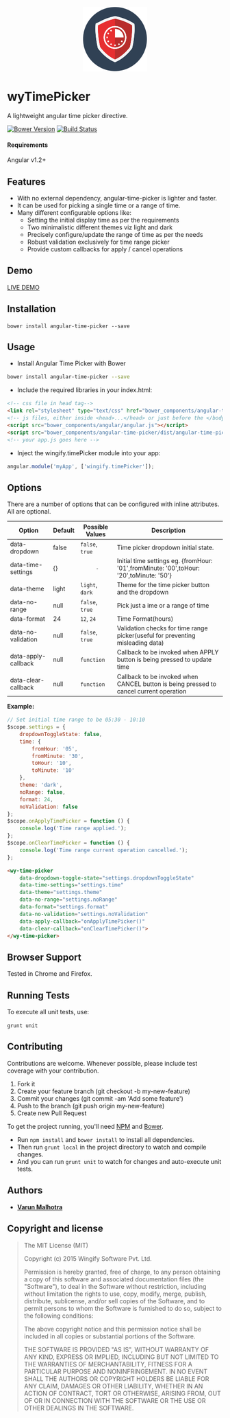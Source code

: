 <p align="center">
  <img src="images/time-picker.png" alt="Time Picker" width="150" height="150"/>
</p>

# wyTimePicker

A lightweight angular time picker directive.


[![Bower Version](http://img.shields.io/bower/v/angular-time-picker.svg?style=flat)](https://github.com/wingify/angular-time-picker/releases) [![Build Status](http://img.shields.io/travis/wingify/angular-time-picker/master.svg?style=flat)](http://travis-ci.org/wingify/angular-time-picker)
#### Requirements

Angular v1.2+

## Features

* With no external dependency, angular-time-picker is lighter and faster.
* It can be used for picking a single time or a range of time.
* Many different configurable options like:
	* Setting the initial display time as per the requirements
	* Two minimalistic different themes viz light and dark
	* Precisely configure/update the range of time as per the needs
	* Robust validation exclusively for time range picker
	* Provide custom callbacks for apply / cancel operations

## Demo

[LIVE DEMO](https://wingify.github.io/angular-time-picker)

## Installation

`bower install angular-time-picker --save`

## Usage

* Install Angular Time Picker with Bower

>
```bash
bower install angular-time-picker --save
```

* Include the required libraries in your index.html:

>
```html
<!-- css file in head tag-->
<link rel="stylesheet" type="text/css" href="bower_components/angular-time-picker/dist/angular-time-picker.min.css">
<!-- js files, either inside <head>...</head> or just before the </body> -->
<script src="bower_components/angular/angular.js"></script>
<script src="bower_components/angular-time-picker/dist/angular-time-picker.min.js"></script>
<!-- your app.js goes here -->
```

* Inject the wingify.timePicker module into your app:

>
```js
angular.module('myApp', ['wingify.timePicker']);
```

## Options

There are a number of options that can be configured with inline attributes. All are optional.

| Option               | Default    | Possible Values | Description                                                                             |
|----------------------|------------|-----------------|-----------------------------------------------------------------------------------------|
| data-dropdown        | false      | `false`, `true` | Time picker dropdown initial state.                                                     |
| data-time-settings   | {}         | `      -       `| Initial time settings eg. {fromHour: '01',fromMinute: '00',toHour: '20',toMinute: '50'} |
| data-theme           | light      | `light`, `dark` | Theme for the time picker button and the dropdown                                       |
| data-no-range        | null       | `false`, `true` | Pick just a ime or a range of time                                                      |
| data-format          | 24         | `12`, `24`      | Time Format(hours)                                                                      |
| data-no-validation   | null       | `false`, `true` | Validation checks for time range picker(useful for preventing misleading data)          |
| data-apply-callback  | null       | `function`      | Callback to be invoked when APPLY button is being pressed to update time                |
| data-clear-callback  | null       | `function`      | Callback to be invoked when CANCEL button is being pressed to cancel current operation  |

**Example:**

```js
// Set initial time range to be 05:30 - 10:10
$scope.settings = {
	dropdownToggleState: false,
	time: {
		fromHour: '05',
		fromMinute: '30',
		toHour: '10',
		toMinute: '10'
	},
	theme: 'dark',
	noRange: false,
	format: 24,
	noValidation: false
};
$scope.onApplyTimePicker = function () {
	console.log('Time range applied.');
};
$scope.onClearTimePicker = function () {
	console.log('Time range current operation cancelled.');
};
```

```html
<wy-time-picker
	data-dropdown-toggle-state="settings.dropdownToggleState"
	data-time-settings="settings.time"
	data-theme="settings.theme"
	data-no-range="settings.noRange"
	data-format="settings.format"
	data-no-validation="settings.noValidation"
	data-apply-callback="onApplyTimePicker()"
	data-clear-callback="onClearTimePicker()">
</wy-time-picker>
```

## Browser Support

Tested in Chrome and Firefox.

## Running Tests

To execute all unit tests, use:

`grunt unit`

## Contributing

Contributions are welcome. Whenever possible, please include test coverage with your contribution.

1. Fork it
2. Create your feature branch (git checkout -b my-new-feature)
3. Commit your changes (git commit -am 'Add some feature')
4. Push to the branch (git push origin my-new-feature)
5. Create new Pull Request

To get the project running, you'll need [NPM](https://www.npmjs.com/) and [Bower](http://bower.io/).

* Run `npm install` and `bower install` to install all dependencies.
* Then run `grunt local` in the project directory to watch and compile changes.
* And you can run `grunt unit` to watch for changes and auto-execute unit tests.

## Authors

* **[Varun Malhotra](https://github.com/softvar)**

## Copyright and license

>The MIT License (MIT)
>
>Copyright (c) 2015 Wingify Software Pvt. Ltd.
>
>Permission is hereby granted, free of charge, to any person obtaining a copy of this software and associated documentation files (the "Software"), to deal in the Software without restriction, including without limitation the rights to use, copy, modify, merge, publish, distribute, sublicense, and/or sell copies of the Software, and to permit persons to whom the Software is furnished to do so, subject to the following conditions:
>
>The above copyright notice and this permission notice shall be included in all copies or substantial portions of the Software.
>
>THE SOFTWARE IS PROVIDED "AS IS", WITHOUT WARRANTY OF ANY KIND, EXPRESS OR IMPLIED, INCLUDING BUT NOT LIMITED TO THE WARRANTIES OF MERCHANTABILITY, FITNESS FOR A PARTICULAR PURPOSE AND NONINFRINGEMENT. IN NO EVENT SHALL THE AUTHORS OR COPYRIGHT HOLDERS BE LIABLE FOR ANY CLAIM, DAMAGES OR OTHER LIABILITY, WHETHER IN AN ACTION OF CONTRACT, TORT OR OTHERWISE, ARISING FROM, OUT OF OR IN CONNECTION WITH THE SOFTWARE OR THE USE OR OTHER DEALINGS IN THE SOFTWARE.
